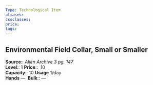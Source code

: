 ```yaml
---
Type: Technological Item
aliases:
cssclasses:
price: 
tags:
---
```

## Environmental Field Collar, Small or Smaller

**Source**:: _Alien Archive 3 pg. 147_  
**Level**:: 1
**Price**::  10  
**Capacity**:: 10 **Usage** 1/day  
**Hands** — 
**Bulk**:: —